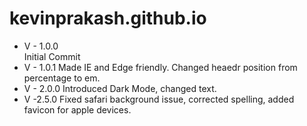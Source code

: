 # kevinprakash.github.io

+ V - 1.0.0   
  Initial Commit
+ V - 1.0.1
  Made IE and Edge friendly. Changed heaedr position from percentage to em.
+ V - 2.0.0
  Introduced Dark Mode, changed text.
+ V -2.5.0
  Fixed safari background issue, corrected spelling, added favicon for apple devices.
